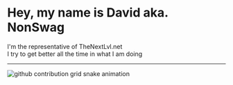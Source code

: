 # Hey, my name is David aka. NonSwag
I'm the representative of TheNextLvl.net<br>
I try to get better all the time in what I am doing

---

<picture>
  <source media="(prefers-color-scheme: dark)" srcset="https://raw.githubusercontent.com/NonSwag/NonSwag/output/github-contribution-grid-snake-dark.svg">
  <source media="(prefers-color-scheme: light)" srcset="https://raw.githubusercontent.com/NonSwag/NonSwag/output/github-contribution-grid-snake.svg">
  <img alt="github contribution grid snake animation" src="https://raw.githubusercontent.com/NonSwag/NonSwag/output/github-contribution-grid-snake.svg">
</picture>
